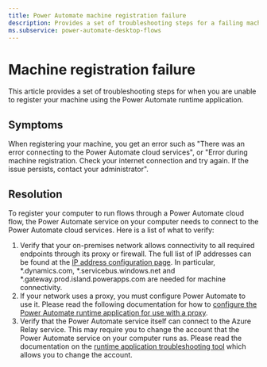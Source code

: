 ```yaml
---
title: Power Automate machine registration failure
description: Provides a set of troubleshooting steps for a failing machine registration
ms.subservice: power-automate-desktop-flows
---
```

# Machine registration failure

This article provides a set of troubleshooting steps for when you are unable to register your machine using the Power Automate runtime application.

## Symptoms

When registering your machine, you get an error such as "There was an error connecting to the Power Automate cloud services", or "Error during machine registration. Check your internet connection and try again. If the issue persists, contact your administrator".

## Resolution

To register your computer to run flows through a Power Automate cloud flow, the Power Automate service on your computer needs to connect to the Power Automate cloud services. Here is a list of what to verify:

1. Verify that your on-premises network allows connectivity to all required endpoints through its proxy or firewall. The full list of IP addresses can be found at the [IP address configuration page](https://learn.microsoft.com/power-automate/ip-address-configuration). In particular, *.dynamics.com, *.servicebus.windows.net and *.gateway.prod.island.powerapps.com are needed for machine connectivity.
1. If your network uses a proxy, you must configure Power Automate to use it. Please read the following documentation for how to [configure the Power Automate runtime application for use with a proxy](https://support.microsoft.com/topic/power-automate-for-desktop-proxy-setup-8a79d690-1c02-416f-8af1-f057df5fe9b7).
1. Verify that the Power Automate service itself can connect to the Azure Relay service. This may require you to change the account that the Power Automate service on your computer runs as. Please read the documentation on the [runtime application troubleshooting tool](https://learn.microsoft.com/power-automate/desktop-flows/troubleshoot#change-the-on-premises-service-account) which allows you to change the account.
